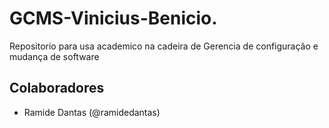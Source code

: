 # GCMS-Vinicius-Benicio.

Repositorio para usa academico na cadeira de Gerencia de configuração e mudança de software

## Colaboradores
- Ramide Dantas (@ramidedantas)
